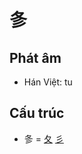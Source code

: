 # 㣊

## Phát âm
* Hán Việt: tu

## Cấu trúc
* 㣊 = [夂](夂.md) [彡](彡.md)

<script>window.HANZI_FIELD='㣊';</script>